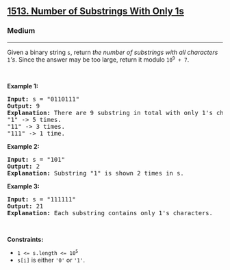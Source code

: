 <h2><a href="https://leetcode.com/problems/number-of-substrings-with-only-1s/">1513. Number of Substrings With Only 1s</a></h2><h3>Medium</h3><hr><div><p>Given a binary string <code>s</code>, return <em>the number of substrings with all characters</em> <code>1</code><em>'s</em>. Since the answer may be too large, return it modulo <code>10<sup>9</sup> + 7</code>.</p>

<p>&nbsp;</p>
<p><strong class="example">Example 1:</strong></p>

<pre><strong>Input:</strong> s = "0110111"
<strong>Output:</strong> 9
<strong>Explanation:</strong> There are 9 substring in total with only 1's characters.
"1" -&gt; 5 times.
"11" -&gt; 3 times.
"111" -&gt; 1 time.</pre>

<p><strong class="example">Example 2:</strong></p>

<pre><strong>Input:</strong> s = "101"
<strong>Output:</strong> 2
<strong>Explanation:</strong> Substring "1" is shown 2 times in s.
</pre>

<p><strong class="example">Example 3:</strong></p>

<pre><strong>Input:</strong> s = "111111"
<strong>Output:</strong> 21
<strong>Explanation:</strong> Each substring contains only 1's characters.
</pre>

<p>&nbsp;</p>
<p><strong>Constraints:</strong></p>

<ul>
	<li><code>1 &lt;= s.length &lt;= 10<sup>5</sup></code></li>
	<li><code>s[i]</code> is either <code>'0'</code> or <code>'1'</code>.</li>
</ul>
</div>